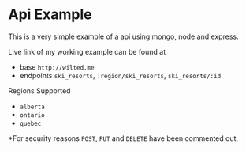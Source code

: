 # Api Example

This is a very simple example of a api using mongo, node and express. 

Live link of my working example can be found at 

 - base `http://wilted.me`
 - endpoints `ski_resorts`, `:region/ski_resorts`, `ski_resorts/:id`

Regions Supported 
 - `alberta`
 - `ontario`
 - `quebec`

*For security reasons `POST`, `PUT` and `DELETE` have been commented out.